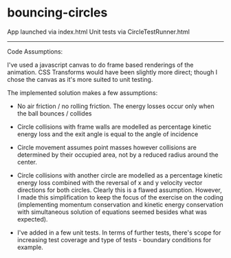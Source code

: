 # bouncing-circles

App launched via index.html
Unit tests via CircleTestRunner.html



-----
Code Assumptions:


I've used a javascript canvas to do frame based renderings of the animation. CSS Transforms would have been slightly more direct; though I chose the canvas as it's more suited to unit testing.

The implemented solution makes a few assumptions:

- No air friction / no rolling friction. The energy losses occur only when the ball bounces / collides

- Circle collisions with frame walls are modelled as percentage kinetic energy loss and the exit angle is equal to the angle of incidence

- Circle movement assumes point masses however collisions are determined by their occupied area, not by a reduced radius around the center.

- Circle collisions with another circle are modelled as a percentage kinetic energy loss combined with the reversal of x and y velocity vector directions for both circles. Clearly this is a flawed assumption. However, I made this simplification to keep the focus of the exercise on the coding (implementing momentum conservation and kinetic energy conservation with simultaneous solution of equations seemed besides what was expected).

- I've added in a few unit tests. In terms of further tests, there's scope for increasing test coverage and type of tests - boundary conditions for example.
